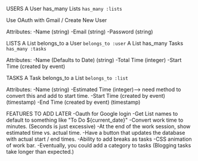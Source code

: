 USERS
A User has_many Lists
`has_many :lists`

Use OAuth with Gmail / Create New User

Attributes:
  -Name (string)
  -Email (string)
  -Password (string)

LISTS
A List belongs_to a User
`belongs_to :user`
A List has_many Tasks
`has_many :tasks`

Attributes:
  -Name (Defaults to Date) (string)
  -Total Time (integer)
  -Start Time (created by event)


TASKS
A Task belongs_to a List
`belongs_to :list`

Attributes:
  -Name (string)
  -Estimated Time (integer)--> need method to convert this and add to start time.
  -Start Time (created by event) (timestamp)
  -End Time (created by event) (timestamp)


FEATURES TO ADD LATER
-Oauth for Google login
-Get List names to default to something like "To Do ${current_date}"
-Convert work time to minutes. (Seconds is just excessive)
-At the end of the work session, show estimated time vs. actual time.
-Have a button that updates the database with actual start / end times.
-Ability to add breaks as tasks
-CSS animation of work bar.
-Eventually, you could add a category to tasks (Blogging tasks take longer than expected.)
